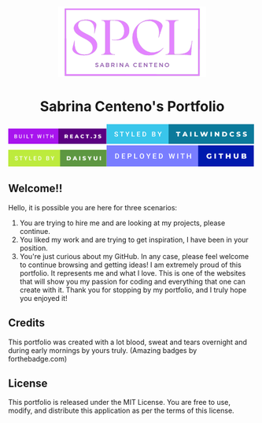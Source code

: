 <div align="center">
  <img alt="Logo" src="./portfolio/src/assets/icons/logo-2.png" width="300" />
</div>
<h1 align="center">
  Sabrina Centeno's Portfolio
</h1>
<div><img alt="badge" src="./portfolio/src/assets/badges/built-with-react.js.svg" width="200" /><img alt="badge" src="./portfolio/src/assets/badges/styled-by-tailwindcss.svg" width="300" /><img alt="badge" src="./portfolio/src/assets/badges/styled-by-daisyui.svg" width="200" /><img alt="badge" src="./portfolio/src/assets/badges/deployed-with-github.svg" width="300" /> </div>

## Welcome!!

Hello, it is possible you are here for three scenarios:

1. You are trying to hire me and are looking at my projects, please continue.
2. You liked my work and are trying to get inspiration, I have been in your position.
3. You're just curious about my GitHub.
   In any case, please feel welcome to continue browsing and getting ideas! I am extremely proud of this portfolio. 
   It represents me and what I love. This is one of the websites that will show you my passion for coding and everything that one can create with it.
   Thank you for stopping by my portfolio, and I truly hope you enjoyed it!

## Credits

This portfolio was created with a lot blood, sweat and tears overnight and during early mornings by yours truly.
(Amazing badges by forthebadge.com)

## License

This portfolio is released under the MIT License. You are free to use, modify, and distribute this application as per the terms of this license.
